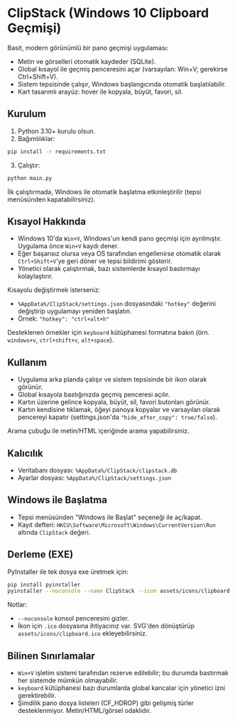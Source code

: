 # ClipStack (Windows 10 Clipboard Geçmişi)

Basit, modern görünümlü bir pano geçmişi uygulaması:
- Metin ve görselleri otomatik kaydeder (SQLite).
- Global kısayol ile geçmiş penceresini açar (varsayılan: Win+V; gerekirse Ctrl+Shift+V).
- Sistem tepsisinde çalışır, Windows başlangıcında otomatik başlatılabilir.
- Kart tasarımlı arayüz: hover ile kopyala, büyüt, favori, sil.

## Kurulum

1) Python 3.10+ kurulu olsun.
2) Bağımlılıklar:
```bash
pip install -r requirements.txt
```

3) Çalıştır:
```bash
python main.py
```

İlk çalıştırmada, Windows ile otomatik başlatma etkinleştirilir (tepsi menüsünden kapatabilirsiniz).

## Kısayol Hakkında

- Windows 10'da `Win+V`, Windows'un kendi pano geçmişi için ayrılmıştır. Uygulama önce `Win+V` kaydı dener.
- Eğer başarısız olursa veya OS tarafından engellenirse otomatik olarak `Ctrl+Shift+V`'ye geri döner ve tepsi bildirimi gösterir.
- Yönetici olarak çalıştırmak, bazı sistemlerde kısayol bastırmayı kolaylaştırır.

Kısayolu değiştirmek isterseniz:
- `%AppData%/ClipStack/settings.json` dosyasındaki `"hotkey"` değerini değiştirip uygulamayı yeniden başlatın.
- Örnek: `"hotkey": "ctrl+alt+h"`

Desteklenen örnekler için `keyboard` kütüphanesi formatına bakın (örn. `windows+v`, `ctrl+shift+v`, `alt+space`).

## Kullanım

- Uygulama arka planda çalışır ve sistem tepsisinde bir ikon olarak görünür.
- Global kısayola bastığınızda geçmiş penceresi açılır.
- Kartın üzerine gelince kopyala, büyüt, sil, favori butonları görünür.
- Kartın kendisine tıklamak, öğeyi panoya kopyalar ve varsayılan olarak pencereyi kapatır (settings.json'da `"hide_after_copy": true/false`).

Arama çubuğu ile metin/HTML içeriğinde arama yapabilirsiniz.

## Kalıcılık

- Veritabanı dosyası: `%AppData%/ClipStack/clipstack.db`
- Ayarlar dosyası: `%AppData%/ClipStack/settings.json`

## Windows ile Başlatma

- Tepsi menüsünden "Windows ile Başlat" seçeneği ile aç/kapat.
- Kayıt defteri: `HKCU\Software\Microsoft\Windows\CurrentVersion\Run` altında `ClipStack` değeri.

## Derleme (EXE)

PyInstaller ile tek dosya exe üretmek için:

```bash
pip install pyinstaller
pyinstaller --noconsole --name ClipStack --icon assets/icons/clipboard.ico main.py
```

Notlar:
- `--noconsole` konsol penceresini gizler.
- İkon için `.ico` dosyasına ihtiyacınız var. SVG'den dönüştürüp `assets/icons/clipboard.ico` ekleyebilirsiniz.

## Bilinen Sınırlamalar

- `Win+V` işletim sistemi tarafından rezerve edilebilir; bu durumda bastırmak her sistemde mümkün olmayabilir.
- `keyboard` kütüphanesi bazı durumlarda global kancalar için yönetici izni gerektirebilir.
- Şimdilik pano dosya listeleri (CF_HDROP) gibi gelişmiş türler desteklenmiyor. Metin/HTML/görsel odaklıdır.
